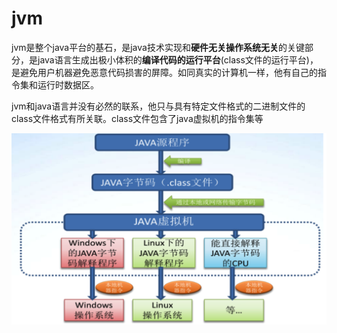 # jvm

​	jvm是整个java平台的基石，是java技术实现和**硬件无关操作系统无关**的关键部分，是java语言生成出极小体积的**编译代码的运行平台**(class文件的运行平台)，是避免用户机器避免恶意代码损害的屏障。如同真实的计算机一样，他有自己的指令集和运行时数据区。

​	jvm和java语言并没有必然的联系，他只与具有特定文件格式的二进制文件的class文件格式有所关联。class文件包含了java虚拟机的指令集等



![jvm](../images/jvm.png)